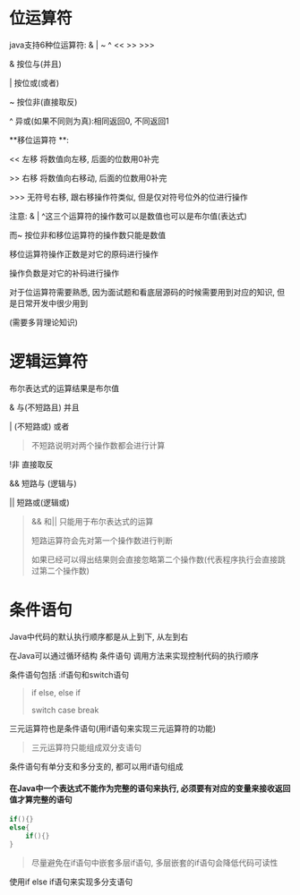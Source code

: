 # 位运算符

java支持6种位运算符: & | ~ ^ << >>  >>>

& 按位与(并且) 

| 按位或(或者) 

~ 按位非(直接取反)

^ 异或(如果不同则为真):相同返回0, 不同返回1

**移位运算符 **:

<< 左移 将数值向左移, 后面的位数用0补完

\>> 右移 将数值向右移动, 后面的位数用0补完

\>>> 无符号右移, 跟右移操作符类似, 但是仅对符号位外的位进行操作

注意: & | ^这三个运算符的操作数可以是数值也可以是布尔值(表达式)

而~ 按位非和移位运算符的操作数只能是数值

移位运算符操作正数是对它的原码进行操作

操作负数是对它的补码进行操作



对于位运算符需要熟悉, 因为面试题和看底层源码的时候需要用到对应的知识, 但是日常开发中很少用到

(需要多背理论知识)

# 逻辑运算符

布尔表达式的运算结果是布尔值

& 与(不短路且) 并且 

| (不短路或) 或者 

> 不短路说明对两个操作数都会进行计算

!非 直接取反

&& 短路与 (逻辑与) 

|| 短路或(逻辑或)

> && 和|| 只能用于布尔表达式的运算
>
> 短路运算符会先对第一个操作数进行判断
>
> 如果已经可以得出结果则会直接忽略第二个操作数(代表程序执行会直接跳过第二个操作数)



# 条件语句

Java中代码的默认执行顺序都是从上到下, 从左到右

在Java可以通过循环结构 条件语句 调用方法来实现控制代码的执行顺序

条件语句包括 :if语句和switch语句

> if else, else if
>
> switch case break

三元运算符也是条件语句(用if语句来实现三元运算符的功能)

> 三元运算符只能组成双分支语句

条件语句有单分支和多分支的, 都可以用if语句组成

#### 在Java中一个表达式不能作为完整的语句来执行, 必须要有对应的变量来接收返回值才算完整的语句

```java
if(){}
else{
    if(){}
}
```

> 尽量避免在if语句中嵌套多层if语句, 多层嵌套的if语句会降低代码可读性

使用if else if语句来实现多分支语句